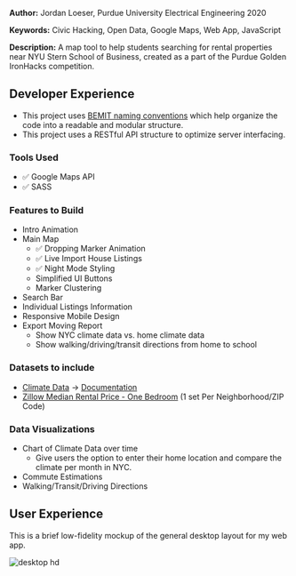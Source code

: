 **Author:** Jordan Loeser, Purdue University Electrical Engineering 2020

**Keywords:** Civic Hacking, Open Data, Google Maps, Web App, JavaScript

**Description:** A map tool to help students searching for rental properties near NYU Stern School of Business, created as a part of the Purdue Golden IronHacks competition.

## Developer Experience
* This project uses [BEMIT naming conventions](https://csswizardry.com/2015/08/bemit-taking-the-bem-naming-convention-a-step-further/) which help organize the code into a readable and modular structure.
* This project uses a RESTful API structure to optimize server interfacing.

### Tools Used
* :white_check_mark: Google Maps API
* :white_check_mark: SASS

### Features to Build
* Intro Animation
* Main Map
  * :white_check_mark: Dropping Marker Animation
  * :white_check_mark: Live Import House Listings
  * :white_check_mark: Night Mode Styling
  * Simplified UI Buttons
  * Marker Clustering
* Search Bar
* Individual Listings Information
* Responsive Mobile Design
* Export Moving Report
  * Show NYC climate data vs. home climate data
  * Show walking/driving/transit directions from home to school

### Datasets to include
* [Climate Data](https://www.ncdc.noaa.gov/cdo-web/webservices/v2) -> [Documentation](https://www1.ncdc.noaa.gov/pub/data/cdo/documentation/NORMAL_MLY_documentation.pdf)
* [Zillow Median Rental Price - One Bedroom](https://www.quandl.com/data/ZILLOW-Zillow-Real-Estate-Research?keyword=ny) (1 set Per Neighborhood/ZIP Code)

### Data Visualizations
* Chart of Climate Data over time
  * Give users the option to enter their home location and compare the climate per month in NYC.
* Commute Estimations
* Walking/Transit/Driving Directions

## User Experience
This is a brief low-fidelity mockup of the general desktop layout for my web app.

![desktop hd](https://user-images.githubusercontent.com/7752303/32258883-7fc19bc4-be93-11e7-99ba-a6c385e55d05.png)
